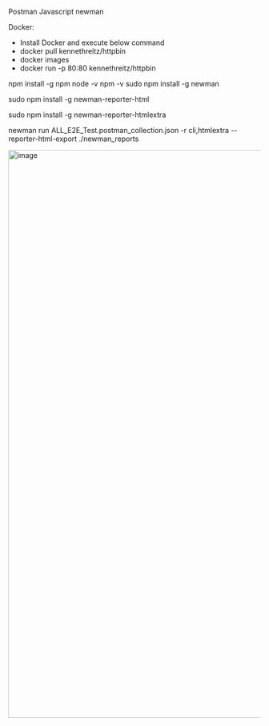 Postman  Javascript  newman



Docker: 
* Install Docker and execute below command 
* docker pull kennethreitz/httpbin
* docker images
* docker run -p 80:80 kennethreitz/httpbin

npm install -g npm
node -v
npm -v
sudo npm install -g newman

sudo npm install -g newman-reporter-html

sudo npm install -g newman-reporter-htmlextra

newman run  ALL_E2E_Test.postman_collection.json -r cli,htmlextra --reporter-html-export ./newman_reports


<img width="1134" alt="image" src="https://github.com/user-attachments/assets/503ed724-2a9a-46c4-94d2-c9fa439cfabc" />
